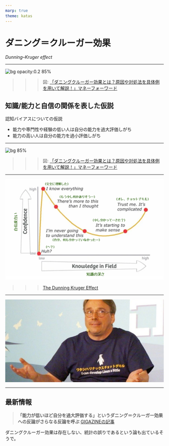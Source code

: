 ```yaml
---
marp: true
theme: katas
---
```

<!-- 
size: 16:9
paginate: true
-->
<!-- header: 勉強会# ― エンジニアとしての解像度を高めるための勉強会-->

# ダニング＝クルーガー効果

_Dunning–Kruger effect_

---

![bg opacity:0.2 85%](https://biz.moneyforward.com/payroll/basic/wp-content/uploads/2023/08/image1.jpg)

>>> 図: [「ダニングクルーガー効果とは？原因や対処法を具体例を用いて解説！」マネーフォーワード](https://biz.moneyforward.com/payroll/basic/63123/)

## 知識/能力と自信の関係を表した仮説

認知バイアスについての仮説

* 能力や専門性や経験の低い人は自分の能力を過大評価しがち
* 能力の高い人は自分の能力を過小評価しがち

<!-- 1999年に発表。 -->

---

![bg 85%](https://biz.moneyforward.com/payroll/basic/wp-content/uploads/2023/08/image1.jpg)

>>> 図: [「ダニングクルーガー効果とは？原因や対処法を具体例を用いて解説！」マネーフォーワード](https://biz.moneyforward.com/payroll/basic/63123/)

<!-- 2005年のダニングの自著「Self-insight」で「あなたが無能なら、あなたは自分が無能であることを知ることはできない。正しい答えを生み出すために必要なスキルは、正解が何であるかを認識するために必要なスキルと同じである。」 -->

---

![bg 75%](./assets/dunning-kruger.png)

>>> [The Dunning Kruger Effect](https://dev.to/theiyd/the-dunning-kruger-effect-3cj2)

<!-- 一方で、『インポスター症候群』という言葉もある。インポスターは「詐欺師」や「偽物」といった意味。Among Usというゲームでも出てきた言葉
インポスター症候群(impostor syndrome)とは、自分を肯定することができないため、周りから称賛されても、それを受け入れることができず、詐欺師のように周りを「騙している」という感覚に陥ってしまう心理傾向のこと。
「自分に自信が持てない……」「周りから期待されることが息苦しい……」「本当はたいした人間でないと、いつ悟られるか不安……」などなど -->
<!-- 
1　現在に集中して、未来を心配しすぎない
2　自分にも他人にも完璧を求めない
3　自分より優秀だと思う人の中に身を置く
4　褒められたら否定せず受け止める
 -->
---

![bg](./assets/linus_torvalds.jpg)

---

## 最新情報

> **「能力が低いほど自分を過大評価する」というダニング＝クルーガー効果への反論がさらなる反論を呼ぶ**
> [GIGAZINEの記事](https://gigazine.net/news/20231128-dunning-kruger-effect-autocorrelation/)

ダニングクルーガー効果は存在しない、統計の誤りであるという論も出ているそうで。
